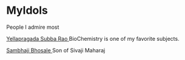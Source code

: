 # MyIdols
People I admire most




<a href="https://en.wikipedia.org/wiki/Yellapragada_Subbarow"> Yellapragada Subba Rao </a>
BioChemistry is one of my favorite subjects.

<a href="https://en.wikipedia.org/wiki/Sambhaji"> Sambhaji Bhosale </a> 
Son of Sivaji Maharaj

